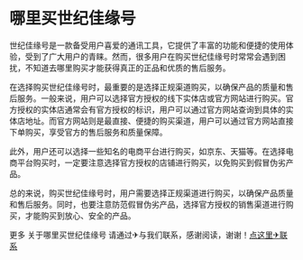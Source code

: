 # 哪里买世纪佳缘号

世纪佳缘号是一款备受用户喜爱的通讯工具，它提供了丰富的功能和便捷的使用体验，受到了广大用户的青睐。然而，很多用户在购买世纪佳缘号时常常会遇到困扰，不知道去哪里购买才能获得真正的正品和优质的售后服务。

在选择购买世纪佳缘号时，最重要的是选择正规渠道购买，以确保产品的质量和售后服务。一般来说，用户可以选择官方授权的线下实体店或官方网站进行购买。官方授权的实体店通常会有官方授权的标识，用户可以通过官方网站查询到具体的实体店地址。而官方网站则是最直接、便捷的购买渠道，用户可以通过官方网站直接下单购买，享受官方的售后服务和质量保障。

此外，用户还可以选择一些知名的电商平台进行购买，如京东、天猫等。在选择电商平台购买时，一定要注意选择官方授权的店铺进行购买，以免购买到假冒伪劣产品。

总的来说，购买世纪佳缘号时，用户需要选择正规渠道进行购买，以确保产品质量和售后服务。同时，也要注意防范假冒伪劣产品，选择官方授权的销售渠道进行购买，才能购买到放心、安全的产品。

更多 关于哪里买世纪佳缘号 请通过✈与我们联系，感谢阅读，谢谢！[点这里✈联系](https://www.k02.cc)